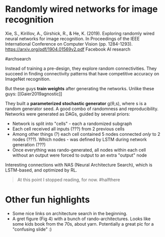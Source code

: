 # Randomly wired networks for image recognition

Xie, S., Kirillov, A., Girshick, R., & He, K. (2019). Exploring randomly wired neural networks for image recognition. In Proceedings of the IEEE International Conference on Computer Vision (pp. 1284-1293).
https://arxiv.org/pdf/1904.01569v2.pdf
Facebook AI research

#archsearch

Instead of training a pre-design, they explore random connectivities. They succeed in finding connectivity patterns that have competitive accuracy on ImageNet recognition.

But these guys **train weights** after generating the networks. Unlike these guys: [[Gaier2019agnostic]]

They built a **parameterized stochastic generator** g(θ,s), where s is a random generator seed. A good combo of randomness and reproducibility. Networks were generated as DAGs, guided by several priors:
* Network is split into "cells" - each a randomized subgraph
* Each cell received all inputs (???) from 2 previous cells
* Among other things (?) each cell contained 5 nodes connected _only_ to 2 nodes (???). Which nodes - was defined by LSTM during network generation (???)
* Once everything was rando-generated, all nodes within each cell without an output were forced to output to an extra "output" node

Interesting connections with NAS (Neural Architecture Search), which is LSTM-based, and optimized by RL.

> At this point I stopped reading, for now. #halfthere

# Other fun highlights

* Some nice links on architecture search in the beginning.
* A gret figure (Fig 4) with a bunch of rando-architectures. Looks like some kids book from the 70s, about yarn. Potentially a great pic for a "confusing slide" :)